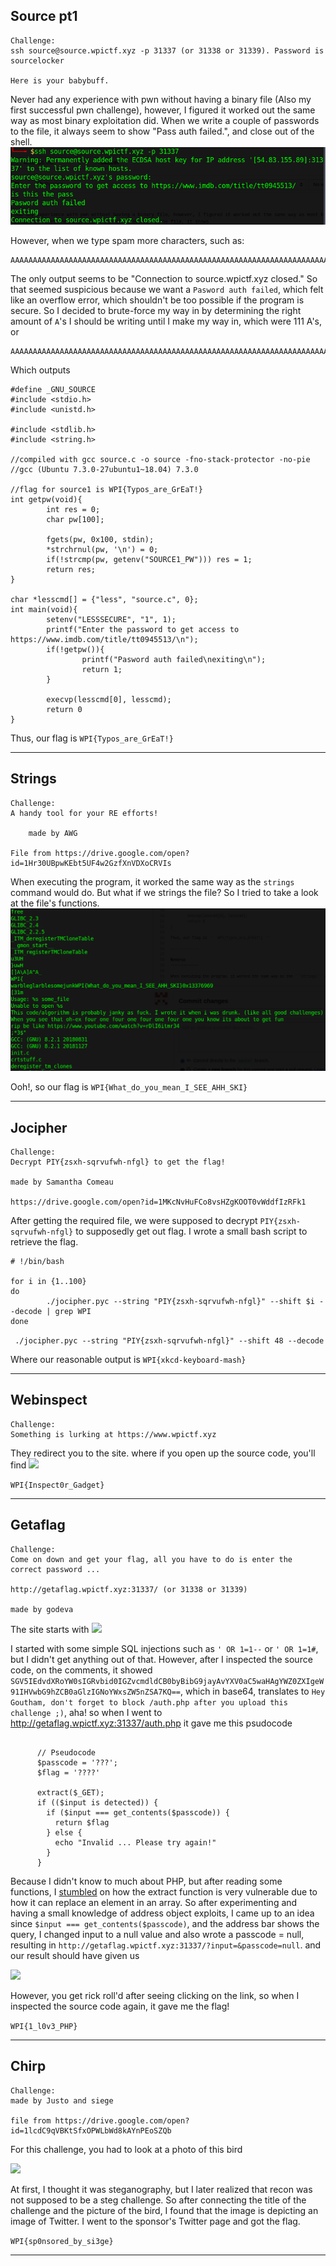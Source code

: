 Source pt1
--------------
```
Challenge:
ssh source@source.wpictf.xyz -p 31337 (or 31338 or 31339). Password is sourcelocker

Here is your babybuff.
```

Never had any experience with pwn without having a binary file (Also my first successful pwn challenge), however, I figured it worked out the same way as most binary exploitation did.
When we write a couple of passwords to the file, it always seem to show "Pass auth failed.", and close out of the shell.
![](https://raw.githubusercontent.com/Immobility/CTF/master/wpiCTF/photos/Screenshot%20at%202019-04-16%2015-05-45.png)

However, when we type spam more characters, such as:
```
AAAAAAAAAAAAAAAAAAAAAAAAAAAAAAAAAAAAAAAAAAAAAAAAAAAAAAAAAAAAAAAAAAAAAAAAAAAAAAAAAAAAAAAAAAAAAAAAAAAAAAAAAAAAAAAAAAAAAAAAAAAAAAAAAAAAAAAAAAAA
```

The only output seems to be "Connection to source.wpictf.xyz closed." So that seemed suspicious because we want a ``` Pasword auth failed ```, which felt like an overflow error, which shouldn't be too possible if the program is secure.
So I decided to brute-force my way in by determining the right amount of ```A```'s I should be writing until I make my way in, which were 111 A's, or 
```
AAAAAAAAAAAAAAAAAAAAAAAAAAAAAAAAAAAAAAAAAAAAAAAAAAAAAAAAAAAAAAAAAAAAAAAAAAAAAAAAAAAAAAAAAAAAAAAAAAAAAAAAAAAAAAA
```

Which outputs
```
#define _GNU_SOURCE
#include <stdio.h>
#include <unistd.h>

#include <stdlib.h>
#include <string.h>

//compiled with gcc source.c -o source -fno-stack-protector -no-pie
//gcc (Ubuntu 7.3.0-27ubuntu1~18.04) 7.3.0

//flag for source1 is WPI{Typos_are_GrEaT!}
int getpw(void){
        int res = 0;
        char pw[100];

        fgets(pw, 0x100, stdin);
        *strchrnul(pw, '\n') = 0;
        if(!strcmp(pw, getenv("SOURCE1_PW"))) res = 1;
        return res;
}

char *lesscmd[] = {"less", "source.c", 0};
int main(void){
        setenv("LESSSECURE", "1", 1);
        printf("Enter the password to get access to https://www.imdb.com/title/tt0945513/\n");
        if(!getpw()){
                printf("Pasword auth failed\nexiting\n");
                return 1;
        }

        execvp(lesscmd[0], lesscmd);
        return 0
}
```
Thus, our flag is ``` WPI{Typos_are_GrEaT!} ```

-------------

Strings
-------------
```
Challenge:
A handy tool for your RE efforts!

    made by AWG

File from https://drive.google.com/open?id=1Hr30UBpwKEbt5UF4w2GzfXnVDXoCRVIs
```

When executing the program, it worked the same way as the ```strings``` command would do. But what if we strings the file? So I tried to take a look at the file's functions.
![](https://raw.githubusercontent.com/Immobility/CTF/master/wpiCTF/photos/Screenshot%20at%202019-04-16%2015-23-47.png)

Ooh!, so our flag is ```WPI{What_do_you_mean_I_SEE_AHH_SKI}```

-------------

Jocipher
-------------
```
Challenge:
Decrypt PIY{zsxh-sqrvufwh-nfgl} to get the flag!

made by Samantha Comeau

https://drive.google.com/open?id=1MKcNvHuFCo8vsHZgKOOT0vWddfIzRFk1
```

After getting the required file, we were supposed to decrypt ```PIY{zsxh-sqrvufwh-nfgl}``` to supposedly get out flag. I wrote a small bash script to retrieve the flag.

```
# !/bin/bash

for i in {1..100}
do
        ./jocipher.pyc --string "PIY{zsxh-sqrvufwh-nfgl}" --shift $i --decode | grep WPI
done
```

``` ./jocipher.pyc --string "PIY{zsxh-sqrvufwh-nfgl}" --shift 48 --decode```

Where our reasonable output is ```WPI{xkcd-keyboard-mash}```

------------

Webinspect
------------
```
Challenge:
Something is lurking at https://www.wpictf.xyz
```

They redirect you to the site. where if you open up the source code, you'll find
![](https://github.com/Immobility/CTF/blob/master/wpiCTF/photos/7e0251fa47ee79d28850a4a150bf3bbf.png?raw=true)

``` WPI{Inspect0r_Gadget} ```

------------

Getaflag
------------
```
Challenge:
Come on down and get your flag, all you have to do is enter the correct password ...

http://getaflag.wpictf.xyz:31337/ (or 31338 or 31339)

made by godeva
```

The site starts with 
![](https://raw.githubusercontent.com/Immobility/CTF/master/wpiCTF/photos/Screenshot%20at%202019-04-16%2023-10-39.png)

I started with some simple SQL injections such as ``` ' OR 1=1-- ``` or ``` ' OR 1=1# ```, but I didn't get anything out of that. However, after I inspected the source code, on the comments, it showed ```  SGV5IEdvdXRoYW0sIGRvbid0IGZvcmdldCB0byBibG9jayAvYXV0aC5waHAgYWZ0ZXIgeW91IHVwbG9hZCB0aGlzIGNoYWxsZW5nZSA7KQ== ```, which in base64, translates to
``` Hey Goutham, don't forget to block /auth.php after you upload this challenge ;) ```, aha! so when I went to http://getaflag.wpictf.xyz:31337/auth.php it gave me this psudocode
```

      // Pseudocode
      $passcode = '???';
      $flag = '????'

      extract($_GET);
      if (($input is detected)) {
        if ($input === get_contents($passcode)) {
          return $flag
        } else {
          echo "Invalid ... Please try again!"
        }
      }
```

Because I didn't know to much about PHP, but after reading some functions, I [stumbled](https://stackoverflow.com/questions/829407/what-is-so-wrong-with-extract) on how the extract function is very vulnerable due to how it can replace an element in an array. So after experimenting and having a small knowledge of address object exploits, I came up to an idea since ```$input === get_contents($passcode)```, and the address bar shows the query, I changed input to a null value and also wrote a passcode = null, resulting in 
```http://getaflag.wpictf.xyz:31337/?input=&passcode=null```. and our result should have given us 

![](https://raw.githubusercontent.com/Immobility/CTF/master/wpiCTF/photos/Screenshot%20at%202019-04-16%2023-31-16.png)

However, you get rick roll'd after seeing clicking on the link, so when I inspected the source code again, it gave me the flag!

```WPI{1_l0v3_PHP}```

------------
Chirp
------------
```
Challenge:
made by Justo and siege

file from https://drive.google.com/open?id=1lcdC9qVBKtSfxOPWLbWd8kAYnPEoSZQb
```

For this challenge, you had to look at a photo of this bird

![](https://raw.githubusercontent.com/Immobility/CTF/master/wpiCTF/photos/chal.jpg)

At first, I thought it was steganography, but I later realized that recon was not supposed to be a steg challenge. So after connecting the title of the challenge and the picture of the bird, I found that the image is depicting an image of Twitter. I went to the sponsor's Twitter page and got the flag.

``` WPI{sp0nsored_by_si3ge} ```

------------



